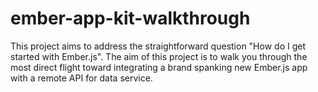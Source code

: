 ember-app-kit-walkthrough
=========================

This project aims to address the straightforward question "How do I get started with Ember.js".  The aim of this project is to walk you through the most direct flight toward integrating a brand spanking new Ember.js app with a remote API for data service.
